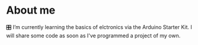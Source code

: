 # About me

🎛 I’m currently learning the basics of elctronics via the Arduino Starter Kit. I will share some code as soon as I've programmed a project of my own.


<!-- 
l. 6 keeps following lines hidden
**KansuiOtto/KansuiOtto** is a ✨ _special_ ✨ repository because its `README.md` (this file) appears on your GitHub profile.

Here are some ideas to get you started:

- 🔭 I’m currently working on ...
- 🌱 I’m currently learning ...
- 👯 I’m looking to collaborate on ...
- 🤔 I’m looking for help with ...
- 💬 Ask me about ...
- 📫 How to reach me: ...
- 😄 Pronouns: ...
- ⚡ Fun fact: ...
-->

